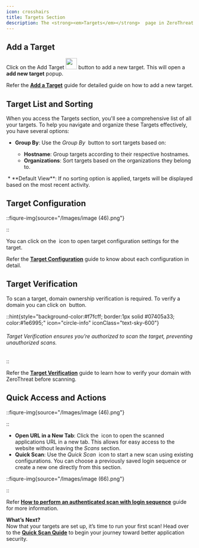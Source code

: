 ```yaml
---
icon: crosshairs
title: Targets Section
description: The <strong><em>Targets</em></strong>  page in ZeroThreat is your central hub for managing all aspects of scanning targets. From adding new targets to configuring and verifying them, this section provides all the tools you need to manage your web application security.
---
```


## Add a Target

Click on the Add Target <span><img src="/Images/image (49).png" alt="" width="30px" data-size="line"></span> button to add a new target. This will open a **add new target** popup.

Refer the [**Add a Target**](add-a-target.md 'mention') guide for detailed guide on how to add a new target.

## Target List and Sorting

When you access the Targets section, you'll see a comprehensive list of all your targets. To help you navigate and organize these Targets effectively, you have several options:

- **Group By**: Use the _Group By_ <img src="/Images/image (54).png" alt="" data-size="line"> button to sort targets based on:

  - **Hostname**: Group targets according to their respective hostnames.
  - **Organizations**: Sort targets based on the organizations they belong to.

<img src="/Images/image (53).png" alt="">
* **Default View**: If no sorting option is applied, targets will be displayed based on the most recent activity.

## Target Configuration&#x20;

::fiqure-img{source="/Images/image (46).png"}

<!-- <img src="/Images/image (46).png" alt="" > -->

::

You can click on the <span><img src="/Images/image (47).png" alt="" data-size="original"></span> icon to open target configuration settings for the target.

Refer the [**Target Configuration**](target-configuration.md 'mention') guide to know about each configuration in detail.

## Target Verification

To scan a target, domain ownership verification is required. To verify a domain you can click on <span><img src="/Images/image (48).png" alt="" data-size="original"></span> button.

::hint{style="background-color:#f7fcff; border:1px solid #07405a33; color:#1e6995;" icon="circle-info" iconClass="text-sky-600"}

<h6> Target Verification ensures you’re authorized to scan the target, preventing unauthorized scans.</h6>
::

Refer the [**Target Verification**](target-verification.md 'mention') guide to learn how to verify your domain with ZeroThreat before scanning.

## Quick Access and Actions

::fiqure-img{source="/Images/image (46).png"}

<!-- <img src="/Images/image (46).png" alt="" > -->

::

- **Open URL in a New Tab**: Click the <img src="/Images/image (63).png" alt="" style="display:inline" > icon to open the scanned applications URL in a new tab. This allows for easy access to the website without leaving the _Scans_ section.
- **Quick Scan**: Use the _Quick Scan_ <img src="/Images/image (65).png" alt="" style="display:inline"> icon to start a new scan using existing configurations. You can choose a previously saved login sequence or create a new one directly from this section.

::fiqure-img{source="/Images/image (66).png"}

<!-- <img src="/Images/image (66).png" alt="" > -->

::

Refer [**How to perform an authenticated scan with login sequence**](../getting-started/authenticated-scan/scan-with-login-sequence#how-to-perform-an-authenticated-scan-with-login-sequence 'mention') guide for more information.

**What’s Next?**\
Now that your targets are set up, it’s time to run your first scan! Head over to the [**Quick Scan Quide**](../getting-started/publish-your-docs.md 'mention') to begin your journey toward better application security.
